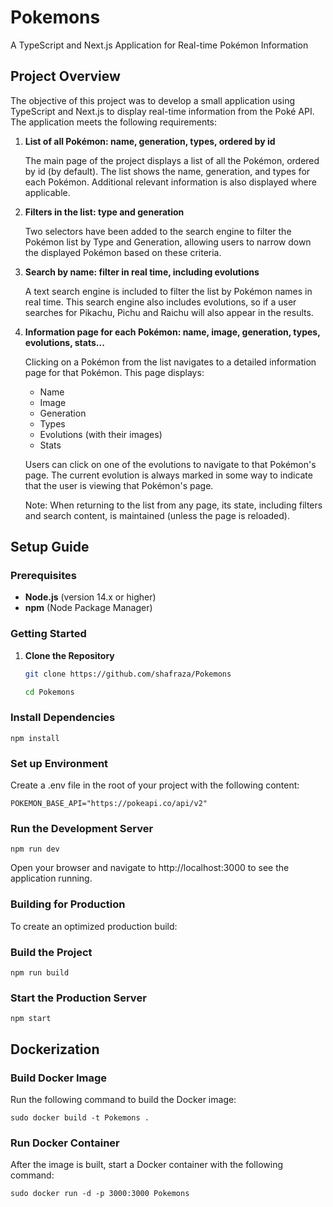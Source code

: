 # Pokemons

A TypeScript and Next.js Application for Real-time Pokémon Information

## Project Overview

The objective of this project was to develop a small application using TypeScript and Next.js to display real-time information from the Poké API. The application meets the following requirements:

1. **List of all Pokémon: name, generation, types, ordered by id**

   The main page of the project displays a list of all the Pokémon, ordered by id (by default). The list shows the name, generation, and types for each Pokémon. Additional relevant information is also displayed where applicable.

2. **Filters in the list: type and generation**

   Two selectors have been added to the search engine to filter the Pokémon list by Type and Generation, allowing users to narrow down the displayed Pokémon based on these criteria.

3. **Search by name: filter in real time, including evolutions**

   A text search engine is included to filter the list by Pokémon names in real time. This search engine also includes evolutions, so if a user searches for Pikachu, Pichu and Raichu will also appear in the results.

4. **Information page for each Pokémon: name, image, generation, types, evolutions, stats...**

   Clicking on a Pokémon from the list navigates to a detailed information page for that Pokémon. This page displays:
   - Name
   - Image
   - Generation
   - Types
   - Evolutions (with their images)
   - Stats

   Users can click on one of the evolutions to navigate to that Pokémon's page. The current evolution is always marked in some way to indicate that the user is viewing that Pokémon's page.

   Note: When returning to the list from any page, its state, including filters and search content, is maintained (unless the page is reloaded).

## Setup Guide

### Prerequisites

- **Node.js** (version 14.x or higher)
- **npm** (Node Package Manager)

### Getting Started

1. **Clone the Repository**

   ```bash
   git clone https://github.com/shafraza/Pokemons

   cd Pokemons

### Install Dependencies

    npm install

### Set up Environment 

Create a .env file in the root of your project with the following content:

    POKEMON_BASE_API="https://pokeapi.co/api/v2"

### Run the Development Server

    npm run dev

Open your browser and navigate to http://localhost:3000 to see the application running.

### Building for Production

To create an optimized production build:

### Build the Project

    npm run build

### Start the Production Server

    npm start

## Dockerization

### Build Docker Image

Run the following command to build the Docker image:

    sudo docker build -t Pokemons .

### Run Docker Container

After the image is built, start a Docker container with the following command:

    sudo docker run -d -p 3000:3000 Pokemons

